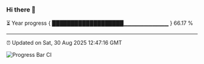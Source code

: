 ### Hi there 👋

⏳ Year progress { ███████████████████▁▁▁▁▁▁▁▁▁▁▁ } 66.17 %

---

⏰ Updated on Sat, 30 Aug 2025 12:47:16 GMT

![Progress Bar CI](https://github.com/DhruviPatel157/GitHub-Actions-Demo/workflows/Progress%20Bar%20CI/badge.svg)
